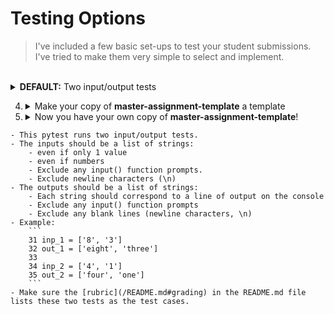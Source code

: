 # Testing Options

> I've included a few basic set-ups to test your student submissions. I've tried to make them very simple to select and implement. 

<br>
<details>
  <summary><b>DEFAULT:</b> Two input/output tests</summary>

> This test will execute your student's program twice. You supply the input and expected output for each execution. It captures the program output in it's entirety.
    
<br>

Update [lines 31-35](/tests/test_exercise.py#L31) of test_exercise.py

- The inputs should be a list of strings.
    - Even if it's only one input.
    - Even if it is a numeric value.
    - Exclude any input() function prompts.
    - Exclude newline characters (\n).
    
- The outputs should be a list of strings.
    - Each string in the list should correspond to a complete line of output on the console.
    - Exclude any ```input()``` function prompts (only include ```print()``` function output)
    - Exclude newline characters and blank lines (\n).
    
- Example:
  ```Python
  inp_1 = ['1']
  out_1 = ['1 plus 1 is 2', '1 plus 2 is 3', '1 plus 3 is 4']

  inp_2 = ['2']
  out_2 = ['2 plus 1 is 3', '2 plus 2 is 4', '2 plus 3 is 5']
  ```
</details>

    
4. <details><summary>Make your copy of <b>master-assignment-template</b> a template</summary>
    <ul><li>Open your copy of <b>master-assignment-template</b></li>
    <li>Click the <b>Settings</b> menu in the upper right corner</li>
    <li>Click the <b>Template repository</b> option</li>
    <li>A green check mark to the right indicates success</li></ul></details>
     
5. <details><summary>Now you have your own copy of <b>master-assignment-template</b>!</summary>
    <ul><li>You'll use this as a template each time you make a new assignment repository</li>
    <li>Don't make changes to your copy of <b>master-assignment-template</b></li></ul></details>
</details>






    - This pytest runs two input/output tests.
    - The inputs should be a list of strings:
        - even if only 1 value
        - even if numbers
        - Exclude any input() function prompts.
        - Exclude newline characters (\n)
    - The outputs should be a list of strings:
        - Each string should correspond to a line of output on the console
        - Exclude any input() function prompts
        - Exclude any blank lines (newline characters, \n)
    - Example:
        ```
        31 inp_1 = ['8', '3']
        32 out_1 = ['eight', 'three']
        33
        34 inp_2 = ['4', '1']
        35 out_2 = ['four', 'one']
        ```
    - Make sure the [rubric](/README.md#grading) in the README.md file lists these two tests as the test cases.
